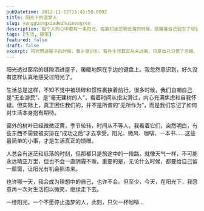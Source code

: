 ```yaml
---
pubDatetime: 2012-11-12T15:45:50.000Z
title: 阳光下的追梦人
slug: yangguangxiadezhuimengren
description: 每个人的心中都有一束阳光，在我们迷茫和低落的时候，提醒着自己别忘了仰望与前行。
tags: [生活, 随笔]
featured: false
draft: false
excerpt: 阳光照进屋子的时候，我才意识到，有些生活其实从未远离，只是自己习惯了忽略。无论身处什么阶段，都别忘了给自己一点阳光和希望。
---
```


阳光透过窗帘的缝隙洒进屋子，暖暖地照在手边的键盘上。我忽然意识到，好久没有这样认真地感受过阳光了。

生活总是这样，不知不觉中被琐碎和惯性裹挟着前行。很多时候，我们自嘲自己是“无业游民”、是“毫无建树的人”，看着时间从指尖滑过，内心充满焦虑和自我怀疑。但实际上，真正困住我们的，并不是所谓的“无所作为”，而是我们忘记了如何对生活本身抱有期待。

窗外的树叶已经微微泛黄，季节轮转，时间从不等人。我看着它们，突然明白，有些东西不需要被安排在“成功之后”才去享受。阳光、微风、咖啡、一本书……这些最简单的小事，才是生活真正的馈赠。

人总会有迷茫和低落的时刻，但那都只是旅途中的一段路。就像天气一样，不可能永远晴空万里，但也不会一直阴霾不断。重要的是，无论什么时候，都要给自己留一扇窗，让阳光有机会照进来。

也许哪一天，我会成为理想中的自己，也许不会。但至少，今天，在阳光下，我愿意再一次对生活抱以微笑，继续走下去。

一缕阳光，一个不愿停止追梦的人，此刻，只欠一杯咖啡...


